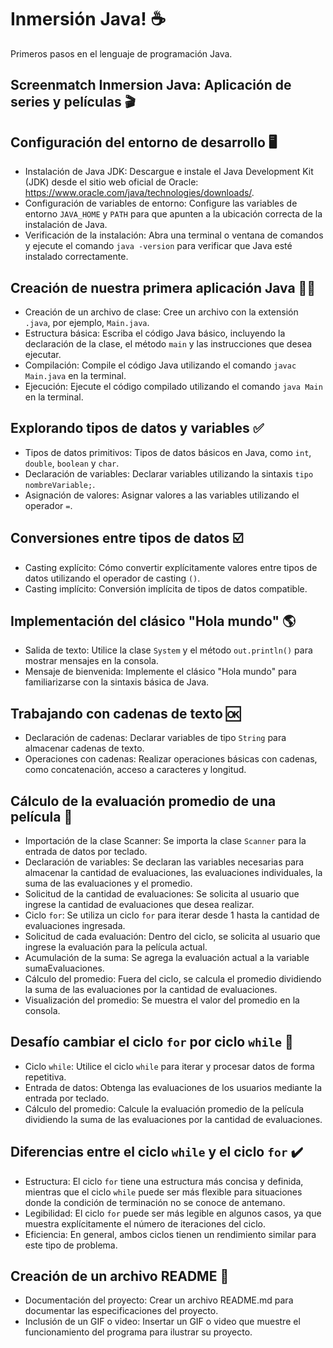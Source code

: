 # Inmersión Java! ☕
Primeros pasos en el lenguaje de programación Java. 

## Screenmatch Inmersion Java: Aplicación de series y películas 🎬

## Configuración del entorno de desarrollo 🖥️

- Instalación de Java JDK: Descargue e instale el Java Development Kit (JDK) desde el sitio web oficial de Oracle: https://www.oracle.com/java/technologies/downloads/.
- Configuración de variables de entorno: Configure las variables de entorno `JAVA_HOME` y `PATH` para que apunten a la ubicación correcta de la instalación de Java.
- Verificación de la instalación: Abra una terminal o ventana de comandos y ejecute el comando `java -version` para verificar que Java esté instalado correctamente.

## Creación de nuestra primera aplicación Java 👩‍💻

- Creación de un archivo de clase: Cree un archivo con la extensión `.java`, por ejemplo, `Main.java`.
- Estructura básica: Escriba el código Java básico, incluyendo la declaración de la clase, el método `main` y las instrucciones que desea ejecutar.
- Compilación: Compile el código Java utilizando el comando `javac Main.java` en la terminal.
- Ejecución: Ejecute el código compilado utilizando el comando `java Main` en la terminal.

## Explorando tipos de datos y variables ✅

- Tipos de datos primitivos: Tipos de datos básicos en Java, como `int`, `double`, `boolean` y `char`.
- Declaración de variables: Declarar variables utilizando la sintaxis `tipo nombreVariable;`.
- Asignación de valores: Asignar valores a las variables utilizando el operador `=`.

## Conversiones entre tipos de datos ☑️

- Casting explícito: Cómo convertir explícitamente valores entre tipos de datos utilizando el operador de casting `()`.
- Casting implícito: Conversión implícita de tipos de datos compatible.

## Implementación del clásico "Hola mundo" 🌎

- Salida de texto: Utilice la clase `System` y el método `out.println()` para mostrar mensajes en la consola.
- Mensaje de bienvenida: Implemente el clásico "Hola mundo" para familiarizarse con la sintaxis básica de Java.

## Trabajando con cadenas de texto 🆗

- Declaración de cadenas: Declarar variables de tipo `String` para almacenar cadenas de texto.
- Operaciones con cadenas: Realizar operaciones básicas con cadenas, como concatenación, acceso a caracteres y longitud.

## Cálculo de la evaluación promedio de una película 🔢

- Importación de la clase Scanner: Se importa la clase `Scanner` para la entrada de datos por teclado.
- Declaración de variables: Se declaran las variables necesarias para almacenar la cantidad de evaluaciones, las evaluaciones individuales, la suma de las evaluaciones y el promedio.
- Solicitud de la cantidad de evaluaciones: Se solicita al usuario que ingrese la cantidad de evaluaciones que desea realizar.
- Ciclo `for`: Se utiliza un ciclo `for` para iterar desde 1 hasta la cantidad de evaluaciones ingresada.
- Solicitud de cada evaluación: Dentro del ciclo, se solicita al usuario que ingrese la evaluación para la película actual.
- Acumulación de la suma: Se agrega la evaluación actual a la variable sumaEvaluaciones.
- Cálculo del promedio: Fuera del ciclo, se calcula el promedio dividiendo la suma de las evaluaciones por la cantidad de evaluaciones.
- Visualización del promedio: Se muestra el valor del promedio en la consola.

## Desafío cambiar el ciclo `for` por ciclo `while` 🚨
- Ciclo `while`: Utilice el ciclo `while` para iterar y procesar datos de forma repetitiva.
- Entrada de datos: Obtenga las evaluaciones de los usuarios mediante la entrada por teclado.
- Cálculo del promedio: Calcule la evaluación promedio de la película dividiendo la suma de las evaluaciones por la cantidad de evaluaciones.

## Diferencias entre el ciclo `while` y el ciclo `for` ✔️

- Estructura: El ciclo `for` tiene una estructura más concisa y definida, mientras que el ciclo `while` puede ser más flexible para situaciones donde la condición de terminación no se conoce de antemano.
- Legibilidad: El ciclo `for` puede ser más legible en algunos casos, ya que muestra explícitamente el número de iteraciones del ciclo.
- Eficiencia: En general, ambos ciclos tienen un rendimiento similar para este tipo de problema.

## Creación de un archivo README 📑

- Documentación del proyecto: Crear un archivo README.md para documentar las especificaciones del proyecto.
- Inclusión de un GIF o video: Insertar un GIF o video que muestre el funcionamiento del programa para ilustrar su proyecto.

